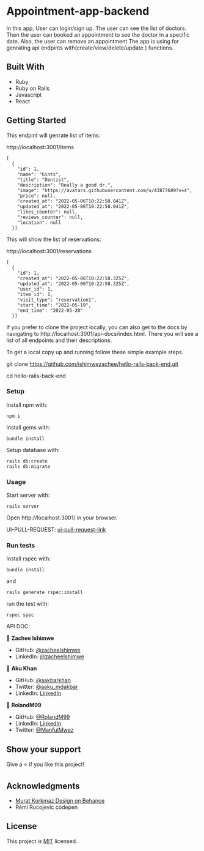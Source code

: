 # Appointment-app-backend
In this app, User can login/sign up. The user can see the list of doctors.
Then the user can booked an appointment to see the doctor in a specific date.
Also, the user can remove an appointment
The app is using for genrating api endpints with(create/view/delete/update ) functions.

## Built With

- Ruby
- Ruby on Rails
- Javascript
- React
## Getting Started

This endpint will genrate list of items:

http://localhost:3001/items

```
[
  {
    "id": 1,
    "name": "Gints",
    "title": "Dentist",
    "description": "Really a good dr.",
    "image": "https://avatars.githubusercontent.com/u/43877689?v=4",
    "price": null,
    "created_at": "2022-05-06T10:22:58.041Z",
    "updated_at": "2022-05-06T10:22:58.041Z",
    "likes_counter": null,
    "reviews_counter": null,
    "location": null
  }]

```
This will show the list of reservations:

http://localhost:3001/reservations
```
[
  {
    "id": 1,
    "created_at": "2022-05-06T10:22:58.325Z",
    "updated_at": "2022-05-06T10:22:58.325Z",
    "user_id": 1,
    "item_id": 1,
    "visit_type": "reservation1",
    "start_time": "2022-05-19",
    "end_time": "2022-05-20"
  }]
  ```

  If you prefer to clone the project locally, you can also get to the docs by navigating to http://localhost:3001/api-docs/index.html. There you will see a list of all endpoints and their descriptions.

To get a local copy up and running follow these simple example steps.



git clone https://github.com/ishimwezachee/hello-rails-back-end.git

cd hello-rails-back-end

### Setup




Install npm with:

```
npm i
```
Install gems with:

```
bundle install
```
Setup database with:

```
rails db:create
rails db:migrate

```
### Usage

Start server with:

```
rails server
```

Open http://localhost:3001/ in your browser.

UI-PULL-REQUEST: [ui-pull-request-link](https://github.com/ishimwezachee/hello-react-front-end/pull/1)

### Run tests

Install rspec with:

```
bundle install
```

and

```
rails generate rspec:install
```

run the test with:

```
rspec spec
```
API DOC:




👤 **Zachee Ishimwe**

- GitHub: [@zacheeIshimwe](https://github.com/ishimwezachee)
- LinkedIn: [@zacheeIshimwe](https://www.linkedin.com/in/zachee-ishimwe-ab952a119/)

👤 **Aku Khan**

- GitHub: [@aakbarkhan](https://github.com/aakbarkhan)
- Twitter: [@aaku_mdakbar](https://twitter.com/aaku_mdakbar)
- LinkedIn: [LinkedIn](https://www.linkedin.com/in/akuu-khan/)

👤 **RolandM99**

- GitHub: [@RolandM99](https://github.com/RolandM99)
- LinkedIn: [LinkedIn](https://www.linkedin.com/in/roland-mweze/)
- Twitter: [@ManfulMwez](https://twitter.com/ManfulMwez)

## Show your support

Give a ⭐️ if you like this project!

## Acknowledgments 
- [Murat Korkmaz Design on Behance](https://www.behance.net/gallery/26425031/Vespa-Responsive-Redesign)
- Rémi Rucojevic codepen


## License

This project is [MIT](./MIT.md) licensed.



